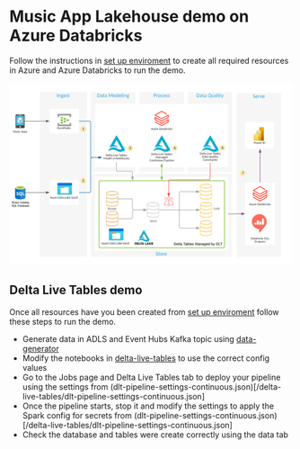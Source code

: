 # Music App Lakehouse demo on Azure Databricks

Follow the instructions in [set up enviroment](SET-UP-ENVIROMENT.md) to create all required resources in Azure and Azure Databricks to run the demo.

![Azure Databricks E2E - DLT & Power BI.png](images/Azure-Databrick-DLT-Power-BI.png)

## Delta Live Tables demo

Once all resources have you been created from [set up enviroment](SET-UP-ENVIROMENT.md) follow these steps to run the demo.

- Generate data in ADLS and Event Hubs Kafka topic using [data-generator](/data-generator)
- Modify the notebooks in [delta-live-tables](/delta-live-tables) to use the correct config values
- Go to the Jobs page and Delta Live Tables tab to deploy your pipeline using the settings from (dlt-pipeline-settings-continuous.json)[/delta-live-tables/dlt-pipeline-settings-continuous.json]
- Once the pipeline starts, stop it and modify the settings to apply the Spark config for secrets from (dlt-pipeline-settings-continuous.json)[/delta-live-tables/dlt-pipeline-settings-continuous.json]
- Check the database and tables were create correctly using the data tab